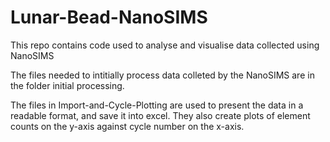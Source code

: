 # Lunar-Bead-NanoSIMS

This repo contains code used to analyse and visualise data collected using NanoSIMS

The files needed to intitially process data colleted by the NanoSIMS are in the folder initial processing.

The files in Import-and-Cycle-Plotting are used to present the data in a readable format, and save it into excel. They also create plots of element counts on the y-axis against cycle number on the x-axis.
